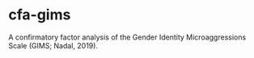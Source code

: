 # cfa-gims
A confirmatory factor analysis of the Gender Identity Microaggressions Scale (GIMS; Nadal, 2019).
